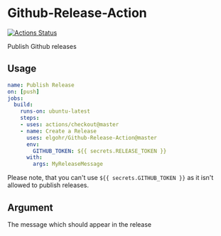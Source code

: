 # Github-Release-Action
[![Actions Status](https://github.com/elgohr/Github-Release-Action/workflows/Test/badge.svg)](https://github.com/elgohr/Github-Release-Action/actions)

Publish Github releases

## Usage

```yaml
name: Publish Release
on: [push]
jobs:
  build:
    runs-on: ubuntu-latest
    steps:
    - uses: actions/checkout@master
    - name: Create a Release
      uses: elgohr/Github-Release-Action@master
      env:
        GITHUB_TOKEN: ${{ secrets.RELEASE_TOKEN }}
      with:
        args: MyReleaseMessage

```
Please note, that you can't use `${{ secrets.GITHUB_TOKEN }}` as it isn't allowed to publish releases.

## Argument

The message which should appear in the release
